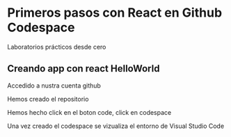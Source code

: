 # Primeros pasos con React en Github Codespace
Laboratorios prácticos desde cero

## Creando app con react HelloWorld

Accedido a nustra cuenta github

Hemos creado el repositorio

Hemos hecho click en el boton code, click en codespace

Una vez creado el codespace se vizualiza el entorno de Visual Studio Code

